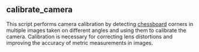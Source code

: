 ## calibrate_camera
This script performs camera calibration by detecting [chessboard](https://static.wixstatic.com/media/dd11f9_a6f04e762a25471e878762136b992d24~mv2.png/v1/fill/w_740,h_742,al_c,q_90,usm_0.66_1.00_0.01,enc_auto/dd11f9_a6f04e762a25471e878762136b992d24~mv2.png) corners in multiple images taken on different angles and using them to calibrate the camera. Calibration is necessary for correcting lens distortions and improving the accuracy of metric measurements in images.